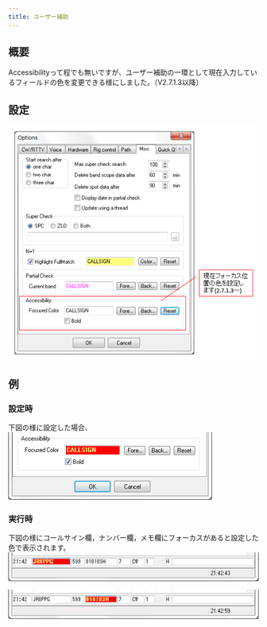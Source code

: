 ```yaml
---
title: ユーザー補助
---
```


## 概要

Accessibilityって程でも無いですが、ユーザー補助の一環として現在入力しているフィールドの色を変更できる様にしました。（V2.7.1.3以降）

## 設定

![設定画面](https://raw.githubusercontent.com/jr8ppg/zLog/images/Accessbility_3.png)

## 例

### 設定時
下図の様に設定した場合、  
![設定画面](https://raw.githubusercontent.com/jr8ppg/zLog/images/Accessbility_1.png)

### 実行時
下図の様にコールサイン欄，ナンバー欄，メモ欄にフォーカスがあると設定した色で表示されます。  
![実行時](https://raw.githubusercontent.com/jr8ppg/zLog/images/Accessbility_2.png)  
  
![実行時](https://raw.githubusercontent.com/jr8ppg/zLog/images/Accessbility_4.png)  
